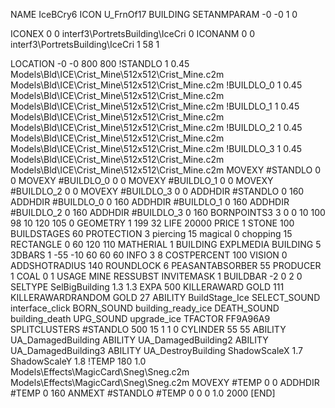 NAME IceBCry6
ICON U_FrnOf17
BUILDING
SETANMPARAM -0 -0 1 0

ICONEX 0 0 interf3\PortretsBuilding\IceCri 0
ICONANM 0 0 interf3\PortretsBuilding\IceCri 1 58 1

LOCATION -0 -0 800 800
!STANDLO      1 0.45 Models\Bld\ICE\Crist_Mine\512x512\Crist_Mine.c2m Models\Bld\ICE\Crist_Mine\512x512\Crist_Mine.c2m
!BUILDLO_0    1 0.45 Models\Bld\ICE\Crist_Mine\512x512\Crist_Mine.c2m Models\Bld\ICE\Crist_Mine\512x512\Crist_Mine.c2m
!BUILDLO_1    1 0.45 Models\Bld\ICE\Crist_Mine\512x512\Crist_Mine.c2m Models\Bld\ICE\Crist_Mine\512x512\Crist_Mine.c2m
!BUILDLO_2    1 0.45 Models\Bld\ICE\Crist_Mine\512x512\Crist_Mine.c2m Models\Bld\ICE\Crist_Mine\512x512\Crist_Mine.c2m
!BUILDLO_3    1 0.45 Models\Bld\ICE\Crist_Mine\512x512\Crist_Mine.c2m Models\Bld\ICE\Crist_Mine\512x512\Crist_Mine.c2m
MOVEXY #STANDLO   0 0
MOVEXY #BUILDLO_0 0 0
MOVEXY #BUILDLO_1 0 0
MOVEXY #BUILDLO_2 0 0
MOVEXY #BUILDLO_3 0 0
ADDHDIR #STANDLO 0 160
ADDHDIR #BUILDLO_0 0 160
ADDHDIR #BUILDLO_1 0 160
ADDHDIR #BUILDLO_2 0 160
ADDHDIR #BUILDLO_3 0 160
BORNPOINTS3 3 0 0 10 100 98 10 120 105 0
GEOMETRY 1 199 32
LIFE     20000
PRICE 1 STONE 100
BUILDSTAGES 60
PROTECTION 3 piercing 15 magical 0 chopping 15
RECTANGLE    0 60 120 110
MATHERIAL 1 BUILDING
EXPLMEDIA BUILDING 5
3DBARS 1 -55 -10 60 60 60
INFO 3 8
COSTPERCENT 100
VISION 0
ADDSHOTRADIUS 140
ROUNDLOCK 6
PEASANTABSORBER 55
PRODUCER        1 COAL 0 1
USAGE MINE
RESSUBST
INVITEMASK 1
BUILDBAR -2 0 2 0
SELTYPE SelBigBuilding 1.3 1.3
EXPA 500
KILLERAWARD             GOLD 111
KILLERAWARDRANDOM       GOLD 27
ABILITY BuildStage_Ice
SELECT_SOUND interface_click
BORN_SOUND building_ready_ice
DEATH_SOUND building_death
UPG_SOUND upgrade_ice
TFACTOR FF9A96A9
SPLITCLUSTERS #STANDLO 500 15 1 1 0
CYLINDER 55 55
ABILITY UA_DamagedBuilding
ABILITY UA_DamagedBuilding2
ABILITY UA_DamagedBuilding3
ABILITY UA_DestroyBuilding
ShadowScaleX 1.7
ShadowScaleY 1.8
!TEMP 180 1.0 Models\Effects\MagicCard\Sneg\Sneg.c2m Models\Effects\MagicCard\Sneg\Sneg.c2m
MOVEXY  #TEMP 0 0
ADDHDIR #TEMP 0 160
ANMEXT #STANDLO #TEMP 0 0 0 1.0 2000
[END]
